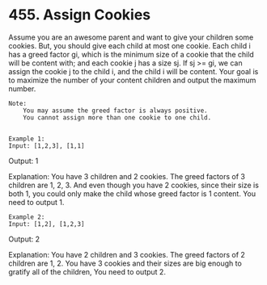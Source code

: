 # 455. Assign Cookies

Assume you are an awesome parent and want to give your children some cookies. But, you
        should give each child at most one cookie. Each child i has a greed factor gi,
        which is the minimum size of a cookie that the child will be content with; and each cookie j
        has a size sj. If sj >= gi, we can assign the cookie j to
        the child i, and the child i will be content. Your goal is to maximize the number of your
        content children and output the maximum number.
    

    Note:
        You may assume the greed factor is always positive. 
        You cannot assign more than one cookie to one child.
    

    Example 1:
    Input: [1,2,3], [1,1]

Output: 1

Explanation: You have 3 children and 2 cookies. The greed factors of 3 children are 1, 2, 3.
And even though you have 2 cookies, since their size is both 1, you could only make the child whose greed factor is 1 content.
You need to output 1.

    

    Example 2:
    Input: [1,2], [1,2,3]

Output: 2

Explanation: You have 2 children and 3 cookies. The greed factors of 2 children are 1, 2.
You have 3 cookies and their sizes are big enough to gratify all of the children,
You need to output 2.